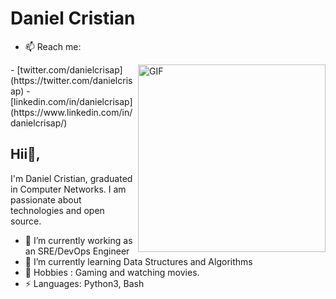 # Daniel Cristian

- 📫 Reach me:
<img align="right" width="300" alt="GIF" src="https://i.pinimg.com/originals/e4/26/70/e426702edf874b181aced1e2fa5c6cde.gif" />
- [twitter.com/danielcrisap](https://twitter.com/danielcrisap)
- [linkedin.com/in/danielcrisap](https://www.linkedin.com/in/danielcrisap/)

## Hii👋,

I'm Daniel Cristian, graduated in Computer Networks. I am passionate about technologies and open source.

- 🔭 I’m currently working as an SRE/DevOps Engineer
- 🌱 I’m currently learning Data Structures and Algorithms
- 💬 Hobbies : Gaming and watching movies.
- ⚡ Languages: Python3, Bash
